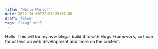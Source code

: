 ```yaml
---
title: "Hello World!"
date: 2022-10-06T22:07:20+07:00
draft: false
tags: ["english"]
---
```


Hello! This will be my new blog. I build this with Hugo Framework, so I can focus less on web development and more on the content.